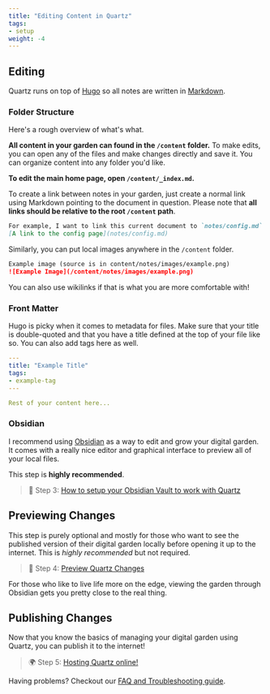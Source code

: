 ```yaml
---
title: "Editing Content in Quartz"
tags:
- setup
weight: -4
---
```


## Editing 
Quartz runs on top of [Hugo](https://gohugo.io/) so all notes are written in [Markdown](https://www.markdownguide.org/getting-started/).

### Folder Structure
Here's a rough overview of what's what.

**All content in your garden can found in the `/content` folder.** To make edits, you can open any of the files and make changes directly and save it. You can organize content into any folder you'd like.

**To edit the main home page, open `/content/_index.md`.**

To create a link between notes in your garden, just create a normal link using Markdown pointing to the document in question. Please note that **all links should be relative to the root `/content` path**. 

```markdown
For example, I want to link this current document to `notes/config.md`.
[A link to the config page](notes/config.md)
```

Similarly, you can put local images anywhere in the `/content` folder.

```markdown
Example image (source is in content/notes/images/example.png)
![Example Image](/content/notes/images/example.png)
```

You can also use wikilinks if that is what you are more comfortable with!

### Front Matter
Hugo is picky when it comes to metadata for files. Make sure that your title is double-quoted and that you have a title defined at the top of your file like so. You can also add tags here as well.

```yaml
---
title: "Example Title"
tags:
- example-tag
---

Rest of your content here...
```

### Obsidian
I recommend using [Obsidian](http://obsidian.md/) as a way to edit and grow your digital garden. It comes with a really nice editor and graphical interface to preview all of your local files.

This step is **highly recommended**.

> 🔗 Step 3: [How to setup your Obsidian Vault to work with Quartz](content/private/obsidian.md)

## Previewing Changes
This step is purely optional and mostly for those who want to see the published version of their digital garden locally before opening it up to the internet. This is *highly recommended* but not required.

> 👀 Step 4: [Preview Quartz Changes](content/private/preview%20changes.md)

For those who like to live life more on the edge, viewing the garden through Obsidian gets you pretty close to the real thing.

## Publishing Changes
Now that you know the basics of managing your digital garden using Quartz, you can publish it to the internet!

> 🌍 Step 5: [Hosting Quartz online!](content/private/hosting.md)

Having problems? Checkout our [FAQ and Troubleshooting guide](content/private/troubleshooting.md).
